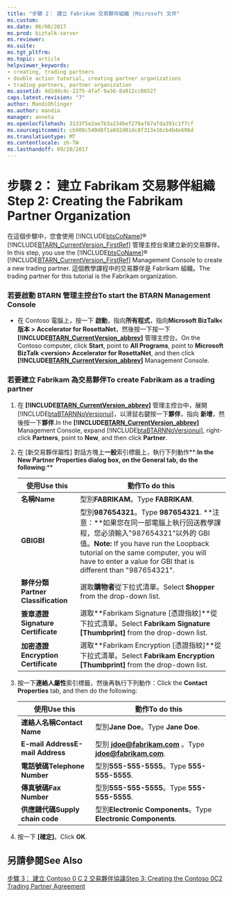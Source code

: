 ```yaml
---
title: "步驟 2： 建立 Fabrikam 交易夥伴組織 |Microsoft 文件"
ms.custom: 
ms.date: 06/08/2017
ms.prod: biztalk-server
ms.reviewer: 
ms.suite: 
ms.tgt_pltfrm: 
ms.topic: article
helpviewer_keywords:
- creating, trading partners
- double action tutorial, creating partner organizations
- trading partners, partner organization
ms.assetid: 4d2ddc4c-2275-4faf-9a36-8a912cc06527
caps.latest.revision: "7"
author: MandiOhlinger
ms.author: mandia
manager: anneta
ms.openlocfilehash: 3133f5e2ae7b3a234bef276af67afda391c1f7cf
ms.sourcegitcommit: cb908c540d8f1a692d01dc8f313e16cb4b4e696d
ms.translationtype: MT
ms.contentlocale: zh-TW
ms.lasthandoff: 09/20/2017
---
```

# <a name="step-2-creating-the-fabrikam-partner-organization"></a><span data-ttu-id="7c615-102">步驟 2： 建立 Fabrikam 交易夥伴組織</span><span class="sxs-lookup"><span data-stu-id="7c615-102">Step 2: Creating the Fabrikam Partner Organization</span></span>
<span data-ttu-id="7c615-103">在這個步驟中，您會使用 [!INCLUDE[btsCoName](../../includes/btsconame-md.md)]® [!INCLUDE[BTARN_CurrentVersion_FirstRef](../../includes/btarn-currentversion-firstref-md.md)] 管理主控台來建立新的交易夥伴。</span><span class="sxs-lookup"><span data-stu-id="7c615-103">In this step, you use the [!INCLUDE[btsCoName](../../includes/btsconame-md.md)]® [!INCLUDE[BTARN_CurrentVersion_FirstRef](../../includes/btarn-currentversion-firstref-md.md)] Management Console to create a new trading partner.</span></span> <span data-ttu-id="7c615-104">這個教學課程中的交易夥伴是 Fabrikam 組織。</span><span class="sxs-lookup"><span data-stu-id="7c615-104">The trading partner for this tutorial is the Fabrikam organization.</span></span>  
  
### <a name="to-start-the-btarn-management-console"></a><span data-ttu-id="7c615-105">若要啟動 BTARN 管理主控台</span><span class="sxs-lookup"><span data-stu-id="7c615-105">To start the BTARN Management Console</span></span>  
  
-   <span data-ttu-id="7c615-106">在 Contoso 電腦上，按一下 **啟動**，指向**所有程式**，指向**Microsoft BizTalk\<版本 > Accelerator for RosettaNet**，然後按一下按一下 **[!INCLUDE[BTARN_CurrentVersion_abbrev](../../includes/btarn-currentversion-abbrev-md.md)]** 管理主控台。</span><span class="sxs-lookup"><span data-stu-id="7c615-106">On the Contoso computer, click **Start**, point to **All Programs**, point to **Microsoft BizTalk \<version> Accelerator for RosettaNet**, and then click **[!INCLUDE[BTARN_CurrentVersion_abbrev](../../includes/btarn-currentversion-abbrev-md.md)]** Management Console.</span></span>  
  
### <a name="to-create-fabrikam-as-a-trading-partner"></a><span data-ttu-id="7c615-107">若要建立 Fabrikam 為交易夥伴</span><span class="sxs-lookup"><span data-stu-id="7c615-107">To create Fabrikam as a trading partner</span></span>  
  
1.  <span data-ttu-id="7c615-108">在 **[!INCLUDE[BTARN_CurrentVersion_abbrev](../../includes/btarn-currentversion-abbrev-md.md)]** 管理主控台中，展開[!INCLUDE[btaBTARNNoVersionui](../../includes/btabtarnnoversionui-md.md)]，以滑鼠右鍵按一下**夥伴**，指向 **新增**，然後按一下**夥伴**.</span><span class="sxs-lookup"><span data-stu-id="7c615-108">In the **[!INCLUDE[BTARN_CurrentVersion_abbrev](../../includes/btarn-currentversion-abbrev-md.md)]** Management Console, expand [!INCLUDE[btaBTARNNoVersionui](../../includes/btabtarnnoversionui-md.md)], right-click **Partners**, point to **New**, and then click **Partner**.</span></span>  
  
2.  <span data-ttu-id="7c615-109">在 [新交易夥伴屬性] 對話方塊上**一般**索引標籤上，執行下列動作**:**</span><span class="sxs-lookup"><span data-stu-id="7c615-109">In the New Partner Properties dialog box, on the **General** tab, do the following**:**</span></span>  
  
    |<span data-ttu-id="7c615-110">使用</span><span class="sxs-lookup"><span data-stu-id="7c615-110">Use this</span></span>|<span data-ttu-id="7c615-111">動作</span><span class="sxs-lookup"><span data-stu-id="7c615-111">To do this</span></span>|  
    |--------------|----------------|  
    |<span data-ttu-id="7c615-112">**名稱**</span><span class="sxs-lookup"><span data-stu-id="7c615-112">**Name**</span></span>|<span data-ttu-id="7c615-113">型別**FABRIKAM**。</span><span class="sxs-lookup"><span data-stu-id="7c615-113">Type **FABRIKAM**.</span></span>|  
    |<span data-ttu-id="7c615-114">**GBI**</span><span class="sxs-lookup"><span data-stu-id="7c615-114">**GBI**</span></span>|<span data-ttu-id="7c615-115">型別**987654321**。</span><span class="sxs-lookup"><span data-stu-id="7c615-115">Type **987654321**.</span></span> <span data-ttu-id="7c615-116">**注意：**如果您在同一部電腦上執行回送教學課程，您必須輸入"987654321"以外的 GBI 值。</span><span class="sxs-lookup"><span data-stu-id="7c615-116">**Note:**  If you have run the Loopback tutorial on the same computer, you will have to enter a value for GBI that is different than "987654321".</span></span>|  
    |<span data-ttu-id="7c615-117">**夥伴分類**</span><span class="sxs-lookup"><span data-stu-id="7c615-117">**Partner Classification**</span></span>|<span data-ttu-id="7c615-118">選取**購物者**從下拉式清單。</span><span class="sxs-lookup"><span data-stu-id="7c615-118">Select **Shopper** from the drop-down list.</span></span>|  
    |<span data-ttu-id="7c615-119">**簽章憑證**</span><span class="sxs-lookup"><span data-stu-id="7c615-119">**Signature Certificate**</span></span>|<span data-ttu-id="7c615-120">選取**Fabrikam Signature [憑證指紋]**從下拉式清單。</span><span class="sxs-lookup"><span data-stu-id="7c615-120">Select **Fabrikam Signature [Thumbprint]** from the drop-down list.</span></span>|  
    |<span data-ttu-id="7c615-121">**加密憑證**</span><span class="sxs-lookup"><span data-stu-id="7c615-121">**Encryption Certificate**</span></span>|<span data-ttu-id="7c615-122">選取**Fabrikam Encryption [憑證指紋]**從下拉式清單。</span><span class="sxs-lookup"><span data-stu-id="7c615-122">Select **Fabrikam Encryption [Thumbprint]** from the drop-down list.</span></span>|  
  
3.  <span data-ttu-id="7c615-123">按一下**連絡人屬性**索引標籤，然後再執行下列動作：</span><span class="sxs-lookup"><span data-stu-id="7c615-123">Click the **Contact Properties** tab, and then do the following:</span></span>  
  
    |<span data-ttu-id="7c615-124">使用</span><span class="sxs-lookup"><span data-stu-id="7c615-124">Use this</span></span>|<span data-ttu-id="7c615-125">動作</span><span class="sxs-lookup"><span data-stu-id="7c615-125">To do this</span></span>|  
    |--------------|----------------|  
    |<span data-ttu-id="7c615-126">**連絡人名稱**</span><span class="sxs-lookup"><span data-stu-id="7c615-126">**Contact Name**</span></span>|<span data-ttu-id="7c615-127">型別**Jane Doe**。</span><span class="sxs-lookup"><span data-stu-id="7c615-127">Type **Jane Doe**.</span></span>|  
    |<span data-ttu-id="7c615-128">**E-mail Address**</span><span class="sxs-lookup"><span data-stu-id="7c615-128">**E-mail Address**</span></span>|<span data-ttu-id="7c615-129">型別 **jdoe@fabrikam.com** 。</span><span class="sxs-lookup"><span data-stu-id="7c615-129">Type **jdoe@fabrikam.com**.</span></span>|  
    |<span data-ttu-id="7c615-130">**電話號碼**</span><span class="sxs-lookup"><span data-stu-id="7c615-130">**Telephone Number**</span></span>|<span data-ttu-id="7c615-131">型別**555-555-5555**。</span><span class="sxs-lookup"><span data-stu-id="7c615-131">Type **555-555-5555**.</span></span>|  
    |<span data-ttu-id="7c615-132">**傳真號碼**</span><span class="sxs-lookup"><span data-stu-id="7c615-132">**Fax Number**</span></span>|<span data-ttu-id="7c615-133">型別**555-555-5555**。</span><span class="sxs-lookup"><span data-stu-id="7c615-133">Type **555-555-5555**.</span></span>|  
    |<span data-ttu-id="7c615-134">**供應鏈代碼**</span><span class="sxs-lookup"><span data-stu-id="7c615-134">**Supply chain code**</span></span>|<span data-ttu-id="7c615-135">型別**Electronic Components**。</span><span class="sxs-lookup"><span data-stu-id="7c615-135">Type **Electronic Components**.</span></span>|  
  
4.  <span data-ttu-id="7c615-136">按一下 **[確定]**。</span><span class="sxs-lookup"><span data-stu-id="7c615-136">Click **OK**.</span></span>  
  
## <a name="see-also"></a><span data-ttu-id="7c615-137">另請參閱</span><span class="sxs-lookup"><span data-stu-id="7c615-137">See Also</span></span>  
 [<span data-ttu-id="7c615-138">步驟 3： 建立 Contoso 0 C 2 交易夥伴協議</span><span class="sxs-lookup"><span data-stu-id="7c615-138">Step 3: Creating the Contoso 0C2 Trading Partner Agreement</span></span>](../../adapters-and-accelerators/accelerator-rosettanet/step-3-creating-the-contoso-0c2-trading-partner-agreement.md)